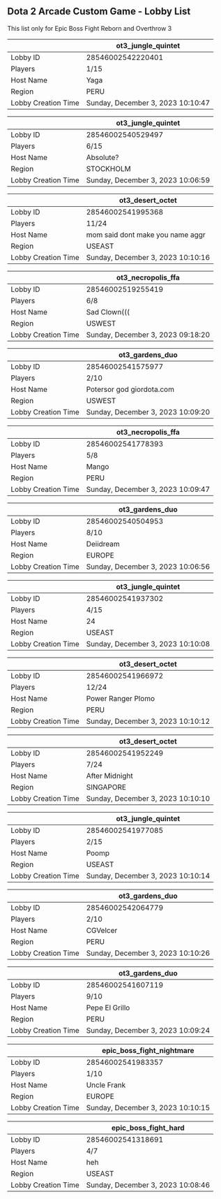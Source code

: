 ## Dota 2 Arcade Custom Game - Lobby List

This list only for Epic Boss Fight Reborn and Overthrow 3

|  | ot3_jungle_quintet |
| ------ | ------ |
| Lobby ID | 28546002542220401 |
| Players | 1/15 |
| Host Name | Yaga |
| Region | PERU |
| Lobby Creation Time | Sunday, December 3, 2023 10:10:47 |


|  | ot3_jungle_quintet |
| ------ | ------ |
| Lobby ID | 28546002540529497 |
| Players | 6/15 |
| Host Name | Absolute? |
| Region | STOCKHOLM |
| Lobby Creation Time | Sunday, December 3, 2023 10:06:59 |


|  | ot3_desert_octet |
| ------ | ------ |
| Lobby ID | 28546002541995368 |
| Players | 11/24 |
| Host Name | mom said dont make you name aggr |
| Region | USEAST |
| Lobby Creation Time | Sunday, December 3, 2023 10:10:16 |


|  | ot3_necropolis_ffa |
| ------ | ------ |
| Lobby ID | 28546002519255419 |
| Players | 6/8 |
| Host Name | Sad Clown((( |
| Region | USWEST |
| Lobby Creation Time | Sunday, December 3, 2023 09:18:20 |


|  | ot3_gardens_duo |
| ------ | ------ |
| Lobby ID | 28546002541575977 |
| Players | 2/10 |
| Host Name | Potersor god giordota.com |
| Region | USWEST |
| Lobby Creation Time | Sunday, December 3, 2023 10:09:20 |


|  | ot3_necropolis_ffa |
| ------ | ------ |
| Lobby ID | 28546002541778393 |
| Players | 5/8 |
| Host Name | Mango |
| Region | PERU |
| Lobby Creation Time | Sunday, December 3, 2023 10:09:47 |


|  | ot3_gardens_duo |
| ------ | ------ |
| Lobby ID | 28546002540504953 |
| Players | 8/10 |
| Host Name | Deiidream |
| Region | EUROPE |
| Lobby Creation Time | Sunday, December 3, 2023 10:06:56 |


|  | ot3_jungle_quintet |
| ------ | ------ |
| Lobby ID | 28546002541937302 |
| Players | 4/15 |
| Host Name | 24 |
| Region | USEAST |
| Lobby Creation Time | Sunday, December 3, 2023 10:10:08 |


|  | ot3_desert_octet |
| ------ | ------ |
| Lobby ID | 28546002541966972 |
| Players | 12/24 |
| Host Name | Power Ranger Plomo |
| Region | PERU |
| Lobby Creation Time | Sunday, December 3, 2023 10:10:12 |


|  | ot3_desert_octet |
| ------ | ------ |
| Lobby ID | 28546002541952249 |
| Players | 7/24 |
| Host Name | After Midnight |
| Region | SINGAPORE |
| Lobby Creation Time | Sunday, December 3, 2023 10:10:10 |


|  | ot3_jungle_quintet |
| ------ | ------ |
| Lobby ID | 28546002541977085 |
| Players | 2/15 |
| Host Name | Poomp |
| Region | USEAST |
| Lobby Creation Time | Sunday, December 3, 2023 10:10:14 |


|  | ot3_gardens_duo |
| ------ | ------ |
| Lobby ID | 28546002542064779 |
| Players | 2/10 |
| Host Name | CGVelcer |
| Region | PERU |
| Lobby Creation Time | Sunday, December 3, 2023 10:10:26 |


|  | ot3_gardens_duo |
| ------ | ------ |
| Lobby ID | 28546002541607119 |
| Players | 9/10 |
| Host Name | Pepe El Grillo |
| Region | PERU |
| Lobby Creation Time | Sunday, December 3, 2023 10:09:24 |


|  | epic_boss_fight_nightmare |
| ------ | ------ |
| Lobby ID | 28546002541983357 |
| Players | 1/10 |
| Host Name | Uncle Frank |
| Region | EUROPE |
| Lobby Creation Time | Sunday, December 3, 2023 10:10:15 |


|  | epic_boss_fight_hard |
| ------ | ------ |
| Lobby ID | 28546002541318691 |
| Players | 4/7 |
| Host Name | heh |
| Region | USEAST |
| Lobby Creation Time | Sunday, December 3, 2023 10:08:46 |


